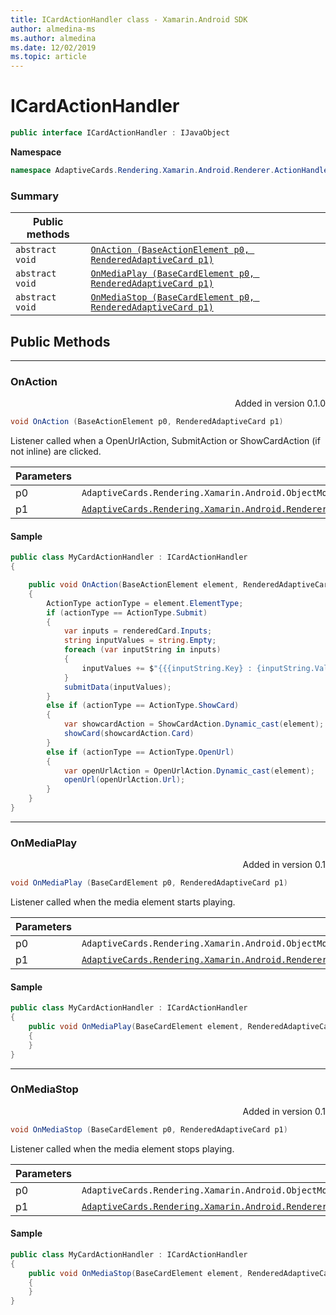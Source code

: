 ```yaml
---
title: ICardActionHandler class - Xamarin.Android SDK
author: almedina-ms
ms.author: almedina
ms.date: 12/02/2019
ms.topic: article
---
```


# ICardActionHandler

``` C#
public interface ICardActionHandler : IJavaObject 
```

**Namespace**
``` C#
namespace AdaptiveCards.Rendering.Xamarin.Android.Renderer.ActionHandler
```

### Summary

| Public methods | |
| --- | ---- |
| ```abstract void``` | [```OnAction (BaseActionElement p0, RenderedAdaptiveCard p1)```](#onaction) |
| ```abstract void``` | [```OnMediaPlay (BaseCardElement p0, RenderedAdaptiveCard p1)```](#onmediaplay) |
| ```abstract void``` | [```OnMediaStop (BaseCardElement p0, RenderedAdaptiveCard p1)```](#onmediastop) |

## Public Methods
--- 
### <a id="onaction"></a> OnAction
<p style='text-align:right'>Added in version 0.1.0</p>

``` C#
void OnAction (BaseActionElement p0, RenderedAdaptiveCard p1)
```

Listener called when a OpenUrlAction, SubmitAction or ShowCardAction (if not inline) are clicked.

| Parameters | |
| --- | --- |
| p0 | ```AdaptiveCards.Rendering.Xamarin.Android.ObjectModel.BaseActionElement``` |
| p1 | [```AdaptiveCards.Rendering.Xamarin.Android.Renderer.RenderedAdaptiveCard```](adaptivecards-rendering-xamarin-android-renderer-renderedadaptivecard.md) |

#### Sample

``` C#
public class MyCardActionHandler : ICardActionHandler
{

    public void OnAction(BaseActionElement element, RenderedAdaptiveCard renderedCard)
    {
        ActionType actionType = element.ElementType;
        if (actionType == ActionType.Submit)
        {
            var inputs = renderedCard.Inputs;
            string inputValues = string.Empty;
            foreach (var inputString in inputs)
            {
                inputValues += $"{{{inputString.Key} : {inputString.Value}}}\n";
            }
            submitData(inputValues);
        }
        else if (actionType == ActionType.ShowCard)
        {
            var showcardAction = ShowCardAction.Dynamic_cast(element);
            showCard(showcardAction.Card)
        }
        else if (actionType == ActionType.OpenUrl)
        {
            var openUrlAction = OpenUrlAction.Dynamic_cast(element);
            openUrl(openUrlAction.Url);
        }
    }
}
```

---
### <a id="onmediaplay"></a> OnMediaPlay
<p style='text-align:right'>Added in version 0.1</p>

``` C#
void OnMediaPlay (BaseCardElement p0, RenderedAdaptiveCard p1)
```

Listener called when the media element starts playing.

| Parameters | |
| --- | --- |
| p0 | ```AdaptiveCards.Rendering.Xamarin.Android.ObjectModel.BaseCardElement``` |
| p1 | [```AdaptiveCards.Rendering.Xamarin.Android.Renderer.RenderedAdaptiveCard```](adaptivecards-rendering-xamarin-android-renderer-renderedadaptivecard.md) |

#### Sample

``` C#
public class MyCardActionHandler : ICardActionHandler
{
    public void OnMediaPlay(BaseCardElement element, RenderedAdaptiveCard renderedCard)
    {
    }
}
```

--- 

### <a id="onmediastop"></a> OnMediaStop
<p style='text-align:right'>Added in version 0.1</p>

``` C#
void OnMediaStop (BaseCardElement p0, RenderedAdaptiveCard p1)
```

Listener called when the media element stops playing.

| Parameters | |
| --- | --- |
| p0 | ```AdaptiveCards.Rendering.Xamarin.Android.ObjectModel.BaseCardElement``` |
| p1 | [```AdaptiveCards.Rendering.Xamarin.Android.Renderer.RenderedAdaptiveCard```](adaptivecards-rendering-xamarin-android-renderer-renderedadaptivecard.md) |

#### Sample

``` C#
public class MyCardActionHandler : ICardActionHandler
{
    public void OnMediaStop(BaseCardElement element, RenderedAdaptiveCard renderedCard)
    {
    }
}
```